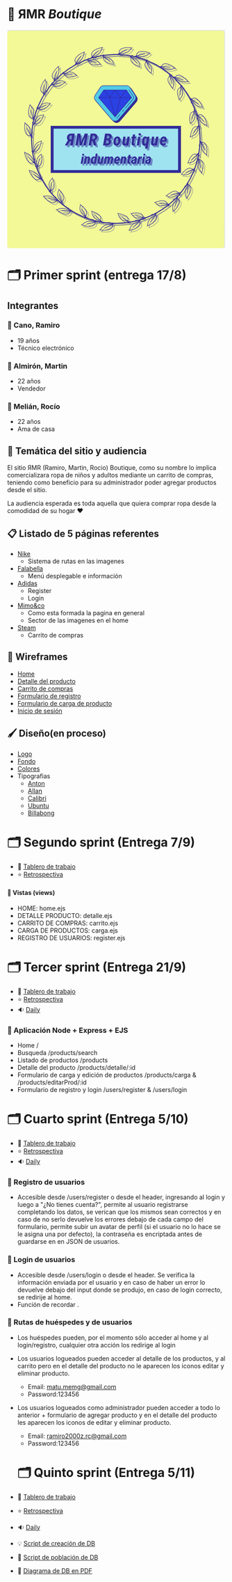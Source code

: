 # 👚 ЯMR *Boutique*

![logotipo](./sitio/public/images/logotipo2.png)

# 🗂 Primer sprint (entrega 17/8)

## Integrantes


### 👖  Cano, Ramiro
  - 19 años
  - Técnico electrónico

### 👖 Almirón, Martin
  - 22 años
  - Vendedor


### 👗 Melián, Rocío
  - 22 años
  - Ama de casa

## 👀 Temática del sitio y audiencia
 El sitio ЯMR (Ramiro, Martin, Rocio) Boutique, como su nombre lo implica comercializara ropa de niños y adultos mediante un carrito de compras, teniendo como beneficio para su administrador poder agregar productos desde el sitio.

 La audiencia esperada es toda aquella que quiera comprar ropa desde la comodidad de su hogar ♥

 ## 📋 Listado de 5 páginas referentes

 - [Nike](https://www.nike.com/ar/)
    - Sistema de rutas en las imagenes
 - [Falabella](https://www.falabella.com/falabella-cl/)
    - Menú desplegable e información
 - [Adidas](https://www.adidas.com.ar/)
    - Register
    - Login
 - [Mimo&co](https://www.mimo.com.ar/)
    - Como esta formada la pagina en general
    - Sector de las imagenes en el home
 - [Steam](https://store.steampowered.com/)
    - Carrito de compras

 ## 📝 Wireframes
 - [Home](https://github.com/RocioMelian/Grupo_11_RMRBoutique/blob/master/sprint1/wireframes/home.jpg)
 - [Detalle del producto](https://github.com/RocioMelian/Grupo_11_RMRBoutique/blob/master/sprint1/wireframes/detalle-producto.png)
 - [Carrito de compras](https://github.com/RocioMelian/Grupo_11_RMRBoutique/blob/master/sprint1/wireframes/carrito.png)
 - [Formulario de registro](https://github.com/RocioMelian/Grupo_11_RMRBoutique/blob/master/sprint1/wireframes/register.png)
 - [Formulario de carga de producto](https://github.com/RocioMelian/Grupo_11_RMRBoutique/blob/master/sprint1/wireframes/form-admin.png)
 - [Inicio de sesión](https://github.com/RocioMelian/Grupo_11_RMRBoutique/blob/master/sprint1/wireframes/login.png)

## 🖌 Diseño(en proceso)
- [Logo](https://github.com/RocioMelian/Grupo_11_RMRBoutique/blob/master/sitio/public/images/logotipo2.png)
- [Fondo](https://github.com/RocioMelian/Grupo_11_RMRBoutique/blob/master/sitio/public/images/fondoo.jpg)
- [Colores](https://github.com/RocioMelian/Grupo_11_RMRBoutique/tree/master/sprint1/paletaColores)
- Tipografias
   - [Anton](https://fonts.google.com/specimen/Anton?query=anton)
   - [Allan](https://fonts.google.com/specimen/Allan?query=allan)
   - [Calibri](https://fonts.google.com/?query=calibri)
   - [Ubuntu](https://fonts.google.com/specimen/Ubuntu?query=ubuntu)
   - [Billabong](https://fonts.google.com/?query=billabong)

# 🗂 Segundo sprint (Entrega 7/9)

- 📑 [Tablero de trabajo](https://trello.com/b/uB2due9N/grupo-11-%D1%8Fmr-boutique)
- ⭐ [Retrospectiva](https://github.com/RocioMelian/Grupo_11_RMRBoutique/blob/master/retro.md)

#### 📄 Vistas (views)
  - HOME: home.ejs
  - DETALLE PRODUCTO: detalle.ejs
  - CARRITO DE COMPRAS: carrito.ejs
  - CARGA DE PRODUCTOS: carga.ejs
  - REGISTRO DE USUARIOS: register.ejs

# 🗂 Tercer sprint (Entrega 21/9)

  - 📑 [Tablero de trabajo](https://trello.com/b/uB2due9N/grupo-11-%D1%8Fmr-boutique)
  - ⭐ [Retrospectiva](https://github.com/RocioMelian/Grupo_11_RMRBoutique/blob/master/retro.md)
  - 🔉 [Daily](https://github.com/RocioMelian/Grupo_11_RMRBoutique/blob/master/daily.md)

### 📜 Aplicación Node + Express + EJS
  - Home /
  - Busqueda /products/search
  - Listado de productos /products
  - Detalle del producto /products/detalle/:id
  - Formulario de carga y edición de productos /products/carga & /products/editarProd/:id
  - Formulario de registro y login /users/register & /users/login

  # 🗂 Cuarto sprint (Entrega 5/10)

  - 📑 [Tablero de trabajo](https://trello.com/b/uB2due9N/grupo-11-%D1%8Fmr-boutique)
  - ⭐ [Retrospectiva](https://github.com/RocioMelian/Grupo_11_RMRBoutique/blob/master/retro.md)
  - 🔉 [Daily](https://github.com/RocioMelian/Grupo_11_RMRBoutique/blob/master/daily.md)

  ### 👤 Registro de usuarios
  -  Accesible desde /users/register o desde el header, ingresando al login y luego a "¿No tienes cuenta?", permite al usuario registrarse completando los datos, se verican que los mismos sean correctos y en caso de no serlo devuelve los errores debajo de cada campo del formulario, permite subir un avatar de perfil (si el usuario no lo hace se le asigna una por defecto), la contraseña es encriptada antes de guardarse en en JSON de usuarios.

### 🌂 Login de usuarios
   - Accesible desde /users/login o desde el header. Se verifica la información enviada por el usuario y en caso de haber un error lo devuelve debajo del input donde se produjo, en caso de login correcto, se redirije al home.
   - Función de recordar .

### 🚦 Rutas de huéspedes y de usuarios
  - Los huéspedes pueden, por el momento sólo acceder al home y al login/registro, cualquier otra acción los redirige al login

  - Los usuarios logueados pueden acceder al detalle de los productos, y al carrito pero en el detalle del producto no le aparecen los iconos editar y eliminar producto.
    - Email: matu.memg@gmail.com
    - Password:123456

  - Los usuarios logueados como administrador pueden acceder a todo lo anterior + formulario de agregar producto y en el detalle del producto les aparecen los iconos de editar y eliminar producto. 
    - Email: ramiro2000z.rc@gmail.com 
    - Password:123456


    # 🗂 Quinto sprint (Entrega 5/11) 
  - 📑 [Tablero de trabajo](https://trello.com/b/uB2due9N/grupo-11-%D1%8Fmr-boutique)
  - ⭐ [Retrospectiva](https://github.com/RocioMelian/Grupo_11_RMRBoutique/blob/master/retro.md)
  - 🔉 [Daily](https://github.com/RocioMelian/Grupo_11_RMRBoutique/blob/master/daily.md)

  - 💡 [Script de creación de DB](https://github.com/RocioMelian/Grupo_11_RMRBoutique/blob/master/structure.sql)

  - 🎁 [Script de población de DB](https://github.com/RocioMelian/Grupo_11_RMRBoutique/blob/master/rmrboutique.sql)

  - 📄 [Diagrama de DB en PDF](https://github.com/RocioMelian/Grupo_11_RMRBoutique/blob/master/diagrampdf.pdf)

